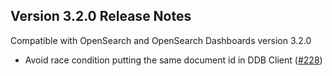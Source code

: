 ## Version 3.2.0 Release Notes

Compatible with OpenSearch and OpenSearch Dashboards version 3.2.0

* Avoid race condition putting the same document id in DDB Client ([#228](https://github.com/opensearch-project/opensearch-remote-metadata-sdk/pull/228))